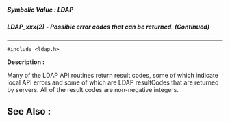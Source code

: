 ##### Symbolic Value : LDAP
##### LDAP_xxx(2) - Possible error codes that can be returned.  (Continued)
---
```
#include <ldap.h>
```
**Description :**

Many of the LDAP API routines return result codes, some of which indicate local 
API errors and some of which are LDAP resultCodes that are returned by 
servers.  All of the result codes are non-negative integers.

**See Also :**
---
